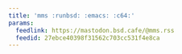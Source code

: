 ```yaml
---
title: 'mms :runbsd: :emacs: :c64:'
params:
  feedlink: https://mastodon.bsd.cafe/@mms.rss
  feedid: 27ebce40398f31562c703cc531f4e8ca
---
```

